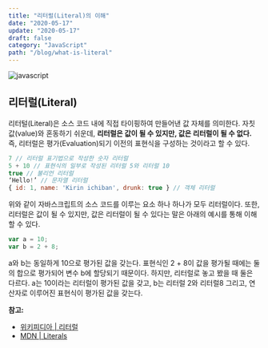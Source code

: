 ```yaml
---
title: "리터럴(Literal)의 이해"
date: "2020-05-17"
update: "2020-05-17"
draft: false
category: "JavaScript"
path: "/blog/what-is-literal"
---
```


![javascript](https://blog.martinwork.co.kr/images/javascript/javascript.png)

## 리터럴(Literal)
리터털(Literal)은 소스 코드 내에 직접 타이핑하여 만들어낸 값 자체를 의미한다. 자칫 값(value)와 혼동하기 쉬운데, **리터럴은 값이 될 수 있지만, 값은 리터럴이 될 수 없다.** 즉, 리터럴은 평가(Evaluation)되기 이전의 표현식을 구성하는 것이라고 할 수 있다.  

```js
7 // 리터럴 표기법으로 작성한 숫자 리터럴
5 + 10 // 표현식의 일부로 작성된 리터럴 5와 리터럴 10
true // 불리언 리터럴
‘Hello!’ // 문자열 리터럴
{ id: 1, name: 'Kirin ichiban', drunk: true } // 객체 리터럴
```

위와 같이 자바스크립트의 소스 코드를 이루는 요소 하나 하나가 모두 리터럴이다.
또한, 리터럴은 값이 될 수 있지만, 값은 리터럴이 될 수 있다는 말은 아래의 예시를 통해 이해할 수 있다.

```js
var a = 10;
var b = 2 + 8;
```

a와 b는 동일하게 10으로 평가된 값을 갖는다. 표현식인 2 + 8이 값을 평가될 때에는 둘의 합으로 평가되어 변수 b에 할당되기 때문이다. 하지만, 리터럴로 놓고 봤을 때 둘은 다르다. a는 10이라는 리터럴이 평가된 값을 갖고, b는 리터럴 2와 리터럴8 그리고, 연산자로 이루어진 표현식이 평가된 값을 갖는다.

**참고:**
- [위키피디아 | 리터럴](https://ko.wikipedia.org/wiki/%EB%A6%AC%ED%84%B0%EB%9F%B4)
- [MDN | Literals](https://developer.mozilla.org/ko/docs/Web/JavaScript/Guide/Obsolete_Pages/Core_JavaScript_1.5_Guide/Literals)